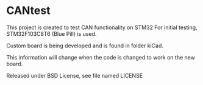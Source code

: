 # CANtest
This project is created to test CAN functionality on STM32
For initial testing, STM32F103C8T6 (Blue Pill) is used.

Custom board is being developed and is found in folder kiCad.

This information will change when the code is changed to work on the new board.

Released under BSD License, see file named LICENSE